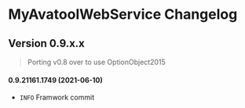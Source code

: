 ﻿# MyAvatoolWebService Changelog

## Version 0.9.x.x
> Porting v0.8 over to use OptionObject2015

#### 0.9.21161.1749 (2021-06-10)
* `INFO` Framwork commit

